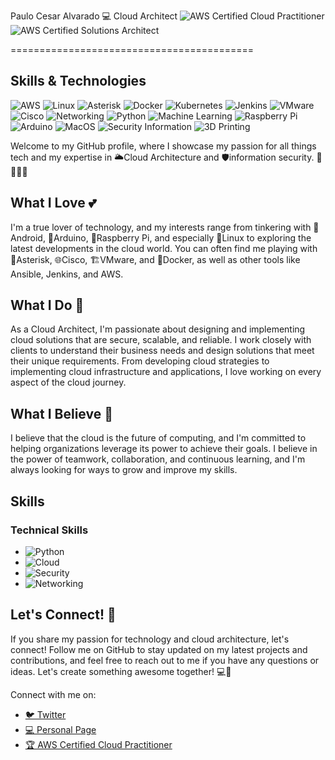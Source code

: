 Paulo Cesar Alvarado
‍💻 Cloud Architect
![AWS Certified Cloud Practitioner](https://img.shields.io/badge/AWS%20Certified-Cloud%20Practitioner-orange?logo=amazon-aws&style=flat-square)
![AWS Certified Solutions Architect](https://img.shields.io/badge/AWS%20Certified-Solutions%20Architect-yellow?logo=amazon-aws&style=flat-square)

==========================================
## Skills & Technologies
![AWS](https://img.shields.io/badge/-AWS-232F3E?logo=amazon-aws&logoColor=white&style=flat)
![Linux](https://img.shields.io/badge/-Linux-FCC624?logo=linux&logoColor=black&style=flat)
![Asterisk](https://img.shields.io/badge/-Asterisk-2C3E50?logo=asterisk&logoColor=white&style=flat)
![Docker](https://img.shields.io/badge/-Docker-2496ED?logo=docker&logoColor=white&style=flat)
![Kubernetes](https://img.shields.io/badge/-Kubernetes-326CE5?logo=kubernetes&logoColor=white&style=flat)
![Jenkins](https://img.shields.io/badge/-Jenkins-D24939?logo=jenkins&logoColor=white&style=flat)
![VMware](https://img.shields.io/badge/-VMware-607078?logo=vmware&logoColor=white&style=flat)
![Cisco](https://img.shields.io/badge/-Cisco-1BA0D7?logo=cisco&logoColor=white&style=flat)
![Networking](https://img.shields.io/badge/-Networking-00BFFF?logo=cisco&logoColor=white&style=flat)
![Python](https://img.shields.io/badge/-Python-3776AB?logo=python&logoColor=white&style=flat)
![Machine Learning](https://img.shields.io/badge/-Machine%20Learning-FF6F00?logo=python&logoColor=white&style=flat)
![Raspberry Pi](https://img.shields.io/badge/-Raspberry%20Pi-C51A4A?logo=raspberry-pi&logoColor=white&style=flat)
![Arduino](https://img.shields.io/badge/-Arduino-00979D?logo=arduino&logoColor=white&style=flat)
![MacOS](https://img.shields.io/badge/-macOS-000000?logo=apple&logoColor=white&style=flat)
![Security Information](https://img.shields.io/badge/-Security%20Information-009AC7?logo=security&logoColor=white&style=flat)
![3D Printing](https://img.shields.io/badge/-3D%20Printing-FF9933?logo=thingiverse&logoColor=white&style=flat)



Welcome to my GitHub profile, where I showcase my passion for all things tech and my expertise in 🌥️Cloud Architecture and 🛡️information security. 📱🤖🥧🐧

What I Love 💕
--------------

I'm a true lover of technology, and my interests range from tinkering with 📱Android, 🤖Arduino, 🥧Raspberry Pi, and especially 🐧Linux to exploring the latest developments in the cloud world. You can often find me playing with 🌟Asterisk, 🌐Cisco, 🏗️VMware, and 🐳Docker, as well as other tools like Ansible, Jenkins, and AWS.

What I Do 🚀
------------

As a Cloud Architect, I'm passionate about designing and implementing cloud solutions that are secure, scalable, and reliable. I work closely with clients to understand their business needs and design solutions that meet their unique requirements. From developing cloud strategies to implementing cloud infrastructure and applications, I love working on every aspect of the cloud journey.

What I Believe 🙏
-----------------

I believe that the cloud is the future of computing, and I'm committed to helping organizations leverage its power to achieve their goals. I believe in the power of teamwork, collaboration, and continuous learning, and I'm always looking for ways to grow and improve my skills.

## Skills

### Technical Skills

- ![Python](https://progress-bar.dev/50/?title=Python&color=blue)
- ![Cloud](https://progress-bar.dev/75/?title=Cloud&color=blue)
- ![Security](https://progress-bar.dev/65/?title=Security%20Information&color=blue)
- ![Networking](https://progress-bar.dev/85/?title=Networking&color=blue)

Let's Connect! 🤝
-----------------

If you share my passion for technology and cloud architecture, let's connect! Follow me on GitHub to stay updated on my latest projects and contributions, and feel free to reach out to me if you have any questions or ideas. Let's create something awesome together! 💻🌟

<p>Connect with me on:</p>
<ul>
  <li><a href="https://twitter.com/eltechno" target="_blank">🐦 Twitter</a></li>
  <li><a href="https://pauloalvarado.com" target="_blank">💻 Personal Page</a></li>
  <li><a href="https://www.credly.com/badges/54985f3e-7925-4e3a-973a-78ea7f8860d0/public_url" target="_blank">🏆 AWS Certified Cloud Practitioner</a></li>
</ul>



